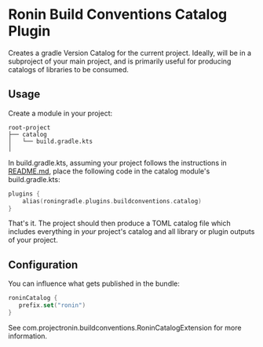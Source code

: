 # Ronin Build Conventions Catalog Plugin

Creates a gradle Version Catalog for the current project.  Ideally, will be in a subproject of your main project, and is primarily useful for producing catalogs of libraries to be consumed.

## Usage

Create a module in your project:

```
root-project
├── catalog
│   └── build.gradle.kts
│   
```

In build.gradle.kts, assuming your project follows the instructions in [README.md](../../README.md), place the following code in the catalog module's build.gradle.kts:

```kotlin
plugins {
    alias(roningradle.plugins.buildconventions.catalog)
}
```

That's it.  The project should then produce a TOML catalog file which includes everything in _your_ project's catalog and all library or plugin
outputs of your project.

## Configuration

You can influence what gets published in the bundle:

```kotlin
roninCatalog {
   prefix.set("ronin")
}
```

See com.projectronin.buildconventions.RoninCatalogExtension for more information.
